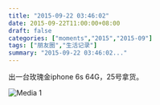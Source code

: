 ```yaml
---
title: "2015-09-22 03:46:02"
date: 2015-09-22T11:00:00+08:00
draft: false
categories: ["moments","2015","2015-09"]
tags: ["朋友圈","生活记录"]
summary: "2015-09-22 03:46:02..."
---
```


出一台玫瑰金iphone 6s 64G，25号拿货。

![Media 1](/Moments/photos/2015-09-22/201509220346020.jpg)

